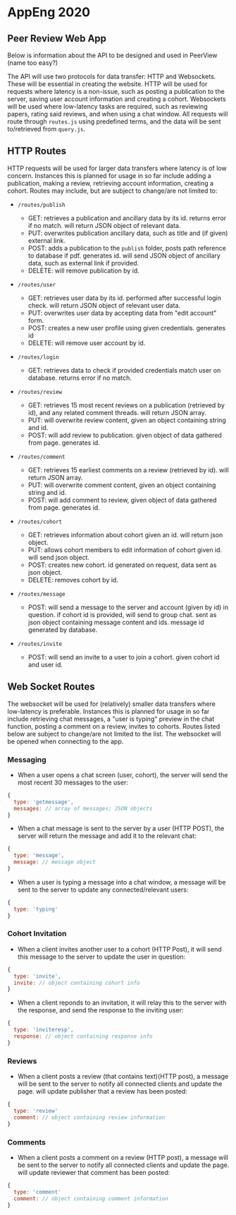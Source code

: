 # AppEng 2020

## Peer Review Web App

Below is information about the API to be designed and used in PeerView (name too easy?)

The API will use two protocols for data transfer: HTTP and Websockets. These will be essential in creating the website. HTTP will be used for requests where latency is a non-issue, such as posting a publication to the server, saving user account information and creating a cohort. Websockets will be used where low-latency tasks are required, such as reviewing papers, rating said reviews, and when using a chat window. All requests will route through `routes.js` using predefined terms, and the data will be sent to/retrieved from `query.js`. 

## HTTP Routes

HTTP requests will be used for larger data transfers where latency is of low concern. Instances this is planned for usage in so far include adding a publication, making a review, retrieving account information, creating a cohort. Routes may include, but are subject to change/are not limited to:

* `/routes/publish`
  - GET: retrieves a publication and ancillary data by its id. returns error if no match. will return JSON object of relevant data.
  - PUT: overwrites publication ancillary data, such as title and (if given) external link.
  - POST: adds a publication to the `publish` folder, posts path reference to database if pdf. generates id. will send JSON object of ancillary data, such as external link if provided.
  - DELETE: will remove publication by id.

* `/routes/user`
  - GET: retrieves user data by its id. performed after successful login check. will return JSON object of relevant user data.
  - PUT: overwrites user data by accepting data from "edit account" form. 
  - POST: creates a new user profile using given credentials. generates id
  - DELETE: will remove user account by id.

* `/routes/login`
  - GET: retrieves data to check if provided credentials match user on database. returns error if no match.

* `/routes/review`
  - GET: retrieves 15 most recent reviews on a publication (retrieved by id), and any related comment threads. will return JSON array.
  - PUT: will overwrite review content, given an object containing string and id.  
  - POST: will add review to publication. given object of data gathered from page. generates id.

* `/routes/comment`
  - GET: retrieves 15 earliest comments on a review (retrieved by id). will return JSON array.
  - PUT: will overwrite comment content, given an object containing string and id.  
  - POST: will add comment to review, given object of data gathered from page. generates id.

* `/routes/cohort`
  - GET: retrieves information about cohort given an id. will return json object.
  - PUT: allows cohort members to edit information of cohort given id. will send json object.
  - POST: creates new cohort. id generated on request, data sent as json object.
  - DELETE: removes cohort by id. 

* `/routes/message`
  - POST: will send a message to the server and account (given by id) in question. if cohort id is provided, will send to group chat. sent as json object containing message content and ids. message id generated by database.

* `/routes/invite`
  - POST: will send an invite to a user to join a cohort. given cohort id and user id. 
  
## Web Socket Routes

The websocket will be used for (relatively) smaller data transfers where low-latency is preferable. Instances this is planned for usage in so far include retrieving chat messages, a "user is typing" preview in the chat function, posting a comment on a review, invites to cohorts. Routes listed below are subject to change/are not limited to the list. The websocket will be opened when connecting to the app.

### Messaging

* When a user opens a chat screen (user, cohort), the server will send the most recent 30 messages to the user:
```js
{
  type: 'getmessage',
  messages: // array of messages; JSON objects
}
```
* When a chat message is sent to the server by a user (HTTP POST), the server will return the message and add it to the relevant chat:
```js
{
  type: 'message',
  message: // message object
}
```
* When a user is typing a message into a chat window, a message will be sent to the server to update any connected/relevant users:
```js
{
  type: 'typing'
}
```

### Cohort Invitation

* When a client invites another user to a cohort (HTTP Post), it will send this message to the server to update the user in question:
```js
{
  type: 'invite',
  invite: // object containing cohort info
}
```
* When a client reponds to an invitation, it will relay this to the server with the response, and send the response to the inviting user:
```js
{
  type: 'inviteresp',
  response: // object containing response info
}
```

### Reviews

* When a client posts a review (that contains text)(HTTP post), a message will be sent to the server to notify all connected clients and update the page. will update publisher that a review has been posted:
```js
{
  type: 'review'
  comment: // object containing review information
}
```

### Comments

* When a client posts a comment on a review (HTTP post), a message will be sent to the server to notify all connected clients and update the page. will update reviewer that comment has been posted:
```js
{
  type: 'comment'
  comment: // object containing comment information
}
```